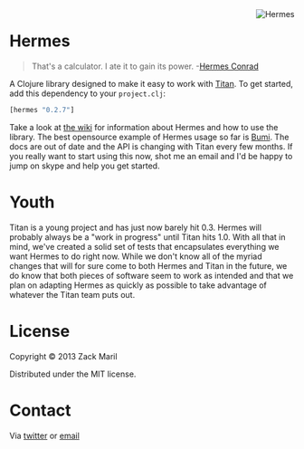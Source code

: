 <img src="http://upload.wikimedia.org/wikipedia/en/c/cb/FuturamaHermesConrad.png"  alt="Hermes" title="Hermes" align="right" height=/>


# Hermes
>That's a calculator. I ate it to gain its power.
>-[Hermes Conrad](https://www.youtube.com/watch?v=AkA0fYfT-vI)

A Clojure library designed to make it easy to work with
[Titan](http://thinkaurelius.github.com/titan/). To get
started, add this dependency to your `project.clj`:

``` clojure
[hermes "0.2.7"]
```

Take a look at [the wiki](https://github.com/zmaril/hermes/wiki) for
information about Hermes and how to use the library. The best
opensource example of Hermes usage so far is
[Bumi](https://github.com/zmaril/bumi). The docs are out of
date and the API is changing with Titan every few months. If you
really want to start using this now, shot me an email and I'd be happy
to jump on skype and help you get started. 

# Youth

Titan is a young project and has just now barely hit 0.3. Hermes will
probably always be a "work in progress" until Titan hits 1.0. With all
that in mind, we've created a solid set of tests that encapsulates
everything we want Hermes to do right now. While we don't know all of
the myriad changes that will for sure come to both Hermes and Titan in
the future, we do know that both pieces of software seem to work as
intended and that we plan on adapting Hermes as quickly as possible to
take advantage of whatever the Titan team puts out.

# License

Copyright © 2013 Zack Maril

Distributed under the MIT license. 

# Contact

Via [twitter](http://www.twitter.com/ZackMaril) or
[email](mailto:zack@zacharymaril.com)
